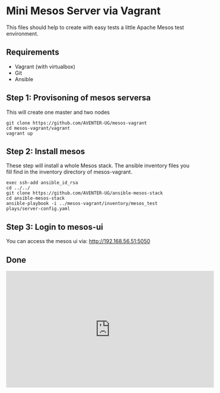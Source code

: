# Mini Mesos Server via Vagrant

This files should help to create with easy tests a little Apache Mesos test 
environment.

## Requirements

- Vagrant (with virtualbox)
- Git
- Ansible

## Step 1: Provisoning of mesos serversa

This will create one master and two nodes

```
git clone https://github.com/AVENTER-UG/mesos-vagrant
cd mesos-vagrant/vagrant
vagrant up
```

## Step 2: Install mesos

These step will install a whole Mesos stack. The ansible inventory files
you fill find in the inventory directory of mesos-vagrant.

```
exec ssh-add ansible_id_rsa
cd ../../
git clone https://github.com/AVENTER-UG/ansible-mesos-stack
cd ansible-mesos-stack
ansible-playbook -i ../mesos-vagrant/inventory/mesos_test plays/server-config.yaml
```

## Step 3: Login to mesos-ui

You can access the mesos ui via: http://192.168.56.51:5050

## Done


<iframe width="560" height="315" sandbox="allow-same-origin allow-scripts allow-popups" title="Mesos Development
Umgebung mit Vagrant" src="https://peertube.aventer.biz/videos/embed/cc306313-4a5e-4c10-befa-04138290b1f4"
frameborder="0" allowfullscreen></iframe>


